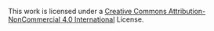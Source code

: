 This work is licensed under a [Creative Commons Attribution-NonCommercial 4.0 International](http://creativecommons.org/licenses/by-nc/4.0/) License.
